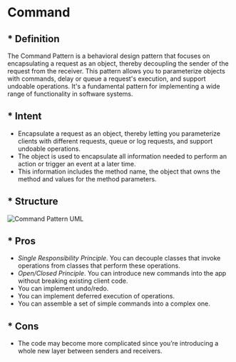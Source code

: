 # Command

## * Definition

The Command Pattern is a behavioral design pattern that focuses on encapsulating a request as an object, thereby decoupling the sender of the request from the receiver. This pattern allows you to parameterize objects with commands, delay or queue a request's execution, and support undoable operations. It's a fundamental pattern for implementing a wide range of functionality in software systems.

## * Intent

- Encapsulate a request as an object, thereby letting you parameterize clients with different requests, queue or log requests, and support undoable operations.
- The object is used to encapsulate all information needed to perform an action or trigger an event at a later time.
- This information includes the method name, the object that owns the method and values for the method parameters.

## * Structure

![Command Pattern UML](https://www.cs.mcgill.ca/~hv/classes/CS400/01.hchen/doc/command/command.gif)

## * Pros

- *Single Responsibility Principle*. You can decouple classes that invoke operations from classes that perform these operations.
-  *Open/Closed Principle*. You can introduce new commands into the app without breaking existing client code.
-  You can implement undo/redo.
-  You can implement deferred execution of operations.
-  You can assemble a set of simple commands into a complex one.

## * Cons

-  The code may become more complicated since you’re introducing a whole new layer between senders and receivers.